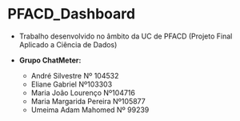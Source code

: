 # PFACD_Dashboard

- Trabalho desenvolvido no âmbito da UC de PFACD (Projeto Final Aplicado a Ciência de Dados)

- **Grupo ChatMeter:**
    - André Silvestre Nº 104532
    - Eliane Gabriel Nº103303 
    - Maria João Lourenço Nº104716 
    - Maria Margarida Pereira Nº105877 
    - Umeima Adam Mahomed Nº 99239 